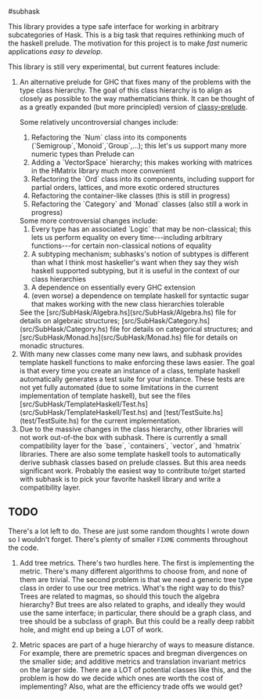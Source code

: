#subhask

This library provides a type safe interface for working in arbitrary subcategories of Hask.
This is a big task that requires rethinking much of the haskell prelude. 
The motivation for this project is to make *fast* numeric applications *easy to develop*.

This library is still very experimental, but current features include:

<ol>
<li> An alternative prelude for GHC that fixes many of the problems with the type class hierarchy.
The goal of this class hierarchy is to align as closely as possible to the way mathematicians think.
It can be thought of as a greatly expanded (but more principled) version of <a href="https://github.com/snoyberg/classy-prelude">classy-prelude</a>.

<p>Some relatively uncontroversial changes include:
<ol>
  <li> Refactoring the `Num` class into its components (`Semigroup`,`Monoid`,`Group`,...); this let's us support many more numeric types than Prelude can
  <li> Adding a `VectorSpace` hierarchy; this makes working with matrices in the HMatrix library much more convenient
  <li> Refactoring the `Ord` class into its components, including support for partial orders, lattices, and more exotic ordered structures
  <li> Refactoring the container-like classes (this is still in progress)
  <li> Refactoring the `Category` and `Monad` classes (also still a work in progress)
</ol>
Some more controversial changes include:
<ol>
  <li> Every type has an associated `Logic` that may be non-classical; this lets us perform equality on every time---including arbitrary functions---for certain non-classical notions of equality
  <li> A subtyping mechanism; subhasks's notion of subtypes is different than what I think most haskeller's want when they say they wish haskell supported subtyping, but it is useful in the context of our class hierarchies
  <li> A dependence on essentially every GHC extension
  <li> (even worse) a dependence on template haskell for syntactic sugar that makes working with the new class hierarchies tolerable
</ol>
See the [src/SubHask/Algebra.hs](src/SubHask/Algebra.hs) file for details on algebraic structures; [src/SubHask/Category.hs](src/SubHask/Category.hs) file for details on categorical structures; and [src/SubHask/Monad.hs](src/SubHask/Monad.hs) file for details on monadic structures.


<li> With many new classes come many new laws, and subhask provides template haskell functions to make enforcing these laws easier.
The goal is that every time you create an instance of a class, template haskell automatically generates a test suite for your instance.
These tests are not yet fully automated (due to some limitations in the current implementation of template haskell), but see the files [src/SubHask/TemplateHaskell/Test.hs](src/SubHask/TemplateHaskell/Test.hs) and [test/TestSuite.hs](test/TestSuite.hs) for the current implementation.

<li> Due to the massive changes in the class hierarchy, other libraries will not work out-of-the box with subhask.
There is currently a small compatibility layer for the `base`, `containers`, `vector`, and `hmatrix` libraries.
There are also some template haskell tools to automatically derive subhask classes based on prelude classes.
But this area needs significant work.
Probably the easiest way to contribute to/get started with subhask is to pick your favorite haskell library and write a compatibility layer.
</ol>

## TODO

There's a lot left to do.
These are just some random thoughts I wrote down so I wouldn't forget.
There's plenty of smaller `FIXME` comments throughout the code.

1. Add tree metrics.
There's two hurdles here.
The first is implementing the metric.
There's many different algorithms to choose from, and none of them are trivial.
The second problem is that we need a generic tree type class in order to use our tree metrics.
What's the right way to do this?
Trees are related to magmas, so should this touch the algebra hierarchy?
But trees are also related to graphs, and ideally they would use the same interface;
in particular, there should be a graph class, and tree should be a subclass of graph.
But this could be a really deep rabbit hole, and might end up being a LOT of work.

2. Metric spaces are part of a huge hierarchy of ways to measure distance.
For example, there are premetric spaces and bregman divergences on the smaller side; and additive metrics and translation invariant metrics on the larger side.
There are a LOT of potential classes like this, and the problem is how do we decide which ones are worth the cost of implementing?
Also, what are the efficiency trade offs we would get?


